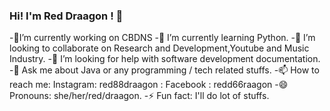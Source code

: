 ### Hi! I'm Red Draagon ! 👋

-🔭I’m currently working on CBDNS
-🌱 I’m currently learning Python.
-👯 I’m looking to collaborate on Research and Development,Youtube and Music Industry.
-🤔 I’m looking for help with software development documentation.
-💬 Ask me about Java or any programming / tech related stuffs.
-📫 How to reach me: Instagram: red88draagon
                    : Facebook : redd66raagon
-😄 Pronouns: she/her/red/draagon.
-⚡ Fun fact: I'll do lot of stuffs.
